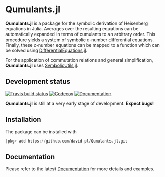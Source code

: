 # Qumulants.jl
**Qumulants.jl** is a package for the symbolic derivation of Heisenberg equations in Julia. Averages over the resulting equations can be automatically expanded in terms of cumulants to an arbitrary order. This procedure yields a system of symbolic *c*-number differential equations. Finally, these *c*-number equations can be mapped to a function which can be solved using [DifferentialEquations.jl](http://docs.juliadiffeq.org/latest/).

For the application of commutation relations and general simplification, **Qumulants.jl** uses [SymbolicUtils.jl](https://github.com/JuliaSymbolics/SymbolicUtils.jl).


## Development status

[![Travis build status][travis-img]][travis-url] [![Codecov][codecov-img]][codecov-url] [![Documentation][docs-img]][docs-url]

**Qumulants.jl** is still at a very early stage of development. **Expect bugs!**


## Installation

The package can be installed with

```julia
|pkg> add https://github.com/david-pl/Qumulants.jl.git
```

## Documentation

Please refer to the latest [Documentation](docs-url) for more details and examples.


[travis-url]: https://travis-ci.org/david-pl/Qumulants.jl
[travis-img]: https://api.travis-ci.org/david-pl/Qumulants.jl.png?branch=master

[codecov-url]: https://codecov.io/gh/david-pl/Qumulants.jl/branch/master/
[codecov-img]: https://codecov.io/gh/david-pl/Qumulants.jl/branch/master/graph/badge.svg

[docs-url]: https://david-pl.github.io/Qumulants.jl/dev
[docs-img]: https://img.shields.io/badge/docs-dev-blue.svg
